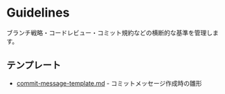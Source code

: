 # Guidelines

ブランチ戦略・コードレビュー・コミット規約などの横断的な基準を管理します。

## テンプレート
- [commit-message-template.md](commit-message-template.md) - コミットメッセージ作成時の雛形
